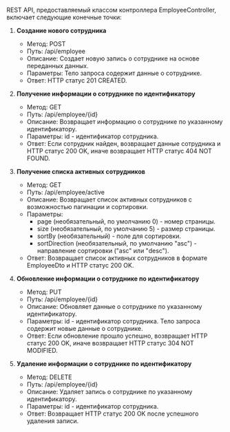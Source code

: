 REST API, предоставляемый классом контроллера EmployeeController, включает следующие конечные точки:

1. **Создание нового сотрудника**
    - Метод: POST
    - Путь: /api/employee
    - Описание: Создает новую запись о сотруднике на основе переданных данных.
    - Параметры: Тело запроса содержит данные о сотруднике.
    - Ответ: HTTP статус 201 CREATED.

2. **Получение информации о сотруднике по идентификатору**
    - Метод: GET
    - Путь: /api/employee/{id}
    - Описание: Возвращает информацию о сотруднике по указанному идентификатору.
    - Параметры: id - идентификатор сотрудника.
    - Ответ: Если сотрудник найден, возвращает данные сотрудника и HTTP статус 200 OK, иначе возвращает HTTP статус 404 NOT FOUND.

3. **Получение списка активных сотрудников**
    - Метод: GET
    - Путь: /api/employee/active
    - Описание: Возвращает список активных сотрудников с возможностью пагинации и сортировки.
    - Параметры:
        - page (необязательный, по умолчанию 0) - номер страницы.
        - size (необязательный, по умолчанию 5) - размер страницы.
        - sortBy (необязательный) - поле для сортировки.
        - sortDirection (необязательный, по умолчанию "asc") - направление сортировки ("asc" или "desc").
    - Ответ: Возвращает список активных сотрудников в формате EmployeeDto и HTTP статус 200 OK.

4. **Обновление информации о сотруднике по идентификатору**
    - Метод: PUT
    - Путь: /api/employee/{id}
    - Описание: Обновляет данные о сотруднике по указанному идентификатору.
    - Параметры: id - идентификатор сотрудника. Тело запроса содержит новые данные о сотруднике.
    - Ответ: Если обновление прошло успешно, возвращает HTTP статус 200 OK, иначе возвращает HTTP статус 304 NOT MODIFIED.

5. **Удаление информации о сотруднике по идентификатору**
    - Метод: DELETE
    - Путь: /api/employee/{id}
    - Описание: Удаляет запись о сотруднике по указанному идентификатору.
    - Параметры: id - идентификатор сотрудника.
    - Ответ: Возвращает HTTP статус 200 OK после успешного удаления записи.